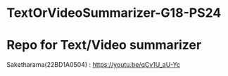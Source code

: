 # TextOrVideoSummarizer-G18-PS24
# Repo for Text/Video summarizer
Saketharama(22BD1A0504) : https://youtu.be/qCv1U_aU-Yc
